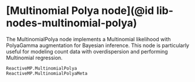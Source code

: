 # [Multinomial Polya node](@id lib-nodes-multinomial-polya)

The MultinomialPolya node implements a Multinomial likelihood with PolyaGamma augmentation for Bayesian inference. This node is particularly useful for modeling count data with overdispersion and performing Multinomial regression.

```@docs
ReactiveMP.MultinomialPolya
ReactiveMP.MultinomialPolyaMeta
```
